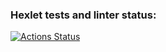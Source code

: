 ### Hexlet tests and linter status:
[![Actions Status](https://github.com/Lizardovela/fullstack-javascript-project-98/actions/workflows/hexlet-check.yml/badge.svg)](https://github.com/Lizardovela/fullstack-javascript-project-98/actions)
